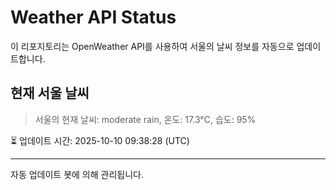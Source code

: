 
# Weather API Status

이 리포지토리는 OpenWeather API를 사용하여 서울의 날씨 정보를 자동으로 업데이트합니다.

## 현재 서울 날씨
> 서울의 현재 날씨: moderate rain, 온도: 17.3°C, 습도: 95%

⏳ 업데이트 시간: 2025-10-10 09:38:28 (UTC)

---
자동 업데이트 봇에 의해 관리됩니다.
